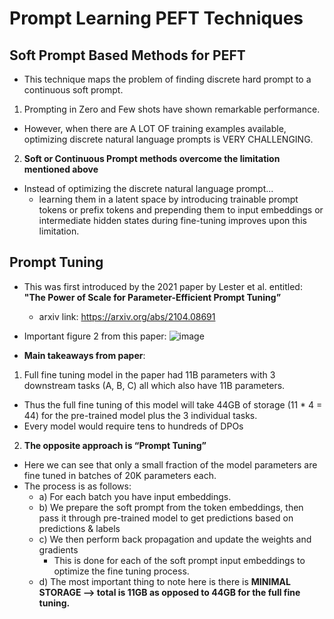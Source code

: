 # Prompt Learning PEFT Techniques

## Soft Prompt Based Methods for PEFT
* This technique maps the problem of finding discrete hard prompt to a continuous soft prompt.

1. Prompting in Zero and Few shots have shown remarkable performance.
  * However, when there are A LOT OF training examples available, optimizing discrete natural language prompts is VERY CHALLENGING.

2. **Soft or Continuous Prompt methods overcome the limitation mentioned above**
  * Instead of optimizing the discrete natural language prompt...
      * learning them in a latent space by introducing trainable prompt tokens or prefix tokens and prepending them to input embeddings or intermediate hidden states during fine-tuning improves upon this limitation.
   

## Prompt Tuning
* This was first introduced by the 2021 paper by Lester et al. entitled: **"The Power of Scale for Parameter-Efficient Prompt Tuning”**
  * arxiv link: https://arxiv.org/abs/2104.08691
* Important figure 2 from this paper:
![image](https://github.com/user-attachments/assets/4e609617-a29e-4c5a-90b2-65b7ad8b3976)


* **Main takeaways from paper**:
1) Full fine tuning model in the paper had 11B parameters with 3 downstream tasks (A, B, C) all which also have 11B parameters. 
  * Thus the full fine tuning of this model will take 44GB of storage (11 * 4 = 44) for the pre-trained model plus the 3 individual tasks.
  * Every model would require tens to hundreds of DPOs
2) **The opposite approach is “Prompt Tuning”**
  * Here we can see that only a small fraction of the model parameters are fine tuned in batches of 20K parameters each.
  * The process is as follows:
      * a) For each batch you have input embeddings.
      * b) We prepare the soft prompt from the token embeddings, then pass it through pre-trained model to get predictions based on predictions & labels
      * c) We then perform back propagation and update the weights and gradients
          * This is done for each of the soft prompt input embeddings to optimize the fine tuning process. 
      * d) The most important thing to note here is there is **MINIMAL STORAGE —> total is 11GB as opposed to 44GB for the full fine tuning.**
